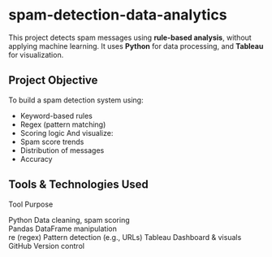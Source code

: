 # spam-detection-data-analytics
This project detects spam messages using **rule-based analysis**, without applying machine learning. It uses **Python** for data processing,  and **Tableau** for visualization.

## Project Objective

To build a spam detection system using:
- Keyword-based rules
- Regex (pattern matching)
- Scoring logic
And visualize:
- Spam score trends
- Distribution of messages
- Accuracy

##  Tools & Technologies Used

 Tool         Purpose                        

Python       Data cleaning, spam scoring    
Pandas       DataFrame manipulation         
re (regex)   Pattern detection (e.g., URLs) 
Tableau      Dashboard & visuals            
GitHub       Version control                
